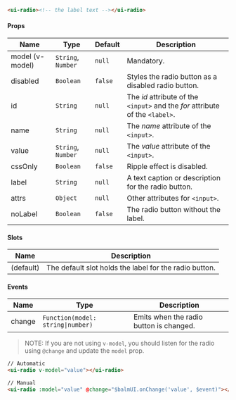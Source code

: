 ```html
<ui-radio><!-- the label text --></ui-radio>
```

#### Props

| Name            | Type               | Default | Description                                                                   |
| --------------- | ------------------ | ------- | ----------------------------------------------------------------------------- |
| model (v-model) | `String`, `Number` | `null`  | Mandatory.                                                                    |
| disabled        | `Boolean`          | `false` | Styles the radio button as a disabled radio button.                           |
| id              | `String`           | `null`  | The _id_ attribute of the `<input>` and the _for_ attribute of the `<label>`. |
| name            | `String`           | `null`  | The _name_ attribute of the `<input>`.                                        |
| value           | `String`, `Number` | `null`  | The _value_ attribute of the `<input>`.                                       |
| cssOnly         | `Boolean`          | `false` | Ripple effect is disabled.                                                    |
| label           | `String`           | `null`  | A text caption or description for the radio button.                           |
| attrs           | `Object`           | `null`  | Other attributes for `<input>`.                                               |
| noLabel         | `Boolean`          | `false` | The radio button without the label.                                           |

#### Slots

| Name      | Description                                            |
| --------- | ------------------------------------------------------ |
| (default) | The default slot holds the label for the radio button. |

#### Events

| Name   | Type                              | Description                             |
| ------ | --------------------------------- | --------------------------------------- |
| change | `Function(model: string\|number)` | Emits when the radio button is changed. |

> NOTE: If you are not using `v-model`, you should listen for the radio using `@change` and update the `model` prop.

```html
// Automatic
<ui-radio v-model="value"></ui-radio>

// Manual
<ui-radio :model="value" @change="$balmUI.onChange('value', $event)"></ui-radio>
```
